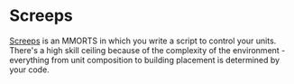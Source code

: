 # Screeps

[Screeps](https://screeps.com/) is an MMORTS in which you write a script to control your units. There's a high skill ceiling because of the complexity of the environment - everything from unit composition to building placement is determined by your code.

